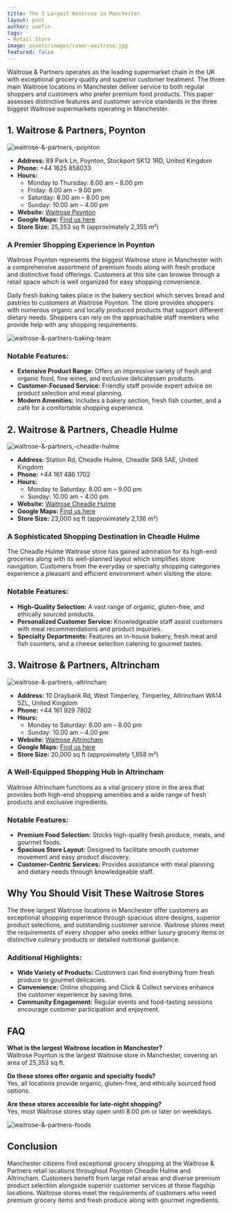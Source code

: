 ```yaml
---
title: The 3 Largest Waitrose in Manchester
layout: post
author: uaefin
tags:
- Retail Store
image: assets/images/cover-waitrose.jpg
featured: false
---
```


Waitrose & Partners operates as the leading supermarket chain in the UK with exceptional grocery quality and superior customer treatment. The three main Waitrose locations in Manchester deliver service to both regular shoppers and customers who prefer premium food products. This paper assesses distinctive features and customer service standards in the three biggest Waitrose supermarkets operating in Manchester.

## 1. Waitrose & Partners, Poynton

![waitrose-&-partners,-poynton](assets/images/waitrose-&-partners,-poynton.jpg)

- **Address:** 89 Park Ln, Poynton, Stockport SK12 1RD, United Kingdom
- **Phone:** +44 1625 858033
- **Hours:**
  - Monday to Thursday: 8.00 am – 8.00 pm
  - Friday: 8.00 am – 9.00 pm
  - Saturday: 8.00 am – 8.00 pm
  - Sunday: 10.00 am – 4.00 pm
- **Website:** [Waitrose Poynton](https://www.waitrose.com/find-a-store/poynton)  
- **Google Maps:** [Find us here](https://maps.app.goo.gl/3xVBkykApAbjw7XF7)  
- **Store Size:** 25,353 sq ft (approximately 2,355 m²)  

### A Premier Shopping Experience in Poynton
Waitrose Poynton represents the biggest Waitrose store in Manchester with a comprehensive assortment of premium foods along with fresh produce and distinctive food offerings. Customers at this site can browse through a retail space which is well organized for easy shopping convenience.

Daily fresh baking takes place in the bakery section which serves bread and pastries to customers at Waitrose Poynton. The store provides shoppers with numerous organic and locally produced products that support different dietary needs. Shoppers can rely on the approachable staff members who provide help with any shopping requirements.

![waitrose-&-partners-baking-team](assets/images/waitrose-&-partners-baking-team.jpg)

### Notable Features:
- **Extensive Product Range:** Offers an impressive variety of fresh and organic food, fine wines, and exclusive delicatessen products.
- **Customer-Focused Service:** Friendly staff provide expert advice on product selection and meal planning.
- **Modern Amenities:** Includes a bakery section, fresh fish counter, and a café for a comfortable shopping experience.

## 2. Waitrose & Partners, Cheadle Hulme

![waitrose-&-partners,-cheadle-hulme](assets/images/waitrose-&-partners,-cheadle-hulme.jpg)

- **Address:** Station Rd, Cheadle Hulme, Cheadle SK8 5AE, United Kingdom
- **Phone:** +44 161 486 1702
- **Hours:**
  - Monday to Saturday: 8.00 am – 9.00 pm
  - Sunday: 10.00 am – 4.00 pm
- **Website:** [Waitrose Cheadle Hulme](https://www.waitrose.com/find-a-store/cheadle-hulme)  
- **Google Maps:** [Find us here](https://maps.app.goo.gl/YncAk9oeaKJcC57Z9)  
- **Store Size:** 23,000 sq ft (approximately 2,136 m²)  

### A Sophisticated Shopping Destination in Cheadle Hulme
The Cheadle Hulme Waitrose store has gained admiration for its high-end groceries along with its well-planned layout which simplifies store navigation. Customers from the everyday or specialty shopping categories experience a pleasant and efficient environment when visiting the store.

### Notable Features:
- **High-Quality Selection:** A vast range of organic, gluten-free, and ethically sourced products.
- **Personalized Customer Service:** Knowledgeable staff assist customers with meal recommendations and product inquiries.
- **Specialty Departments:** Features an in-house bakery, fresh meat and fish counters, and a cheese selection catering to gourmet tastes.

## 3. Waitrose & Partners, Altrincham

![waitrose-&-partners,-altrincham](assets/images/waitrose-&-partners,-altrincham.jpg)

- **Address:** 10 Draybank Rd, West Timperley, Timperley, Altrincham WA14 5ZL, United Kingdom
- **Phone:** +44 161 929 7802
- **Hours:**
  - Monday to Saturday: 8.00 am – 8.00 pm
  - Sunday: 10.00 am – 4.00 pm
- **Website:** [Waitrose Altrincham](https://www.waitrose.com/find-a-store/altrincham)  
- **Google Maps:** [Find us here](https://maps.app.goo.gl/YncAk9oeaKJcC57Z9)  
- **Store Size:** 20,000 sq ft (approximately 1,858 m²)  

### A Well-Equipped Shopping Hub in Altrincham
Waitrose Altrincham functions as a vital grocery store in the area that provides both high-end shopping amenities and a wide range of fresh products and exclusive ingredients.

### Notable Features:
- **Premium Food Selection:** Stocks high-quality fresh produce, meats, and gourmet foods.
- **Spacious Store Layout:** Designed to facilitate smooth customer movement and easy product discovery.
- **Customer-Centric Services:** Provides assistance with meal planning and dietary needs through knowledgeable staff.

## Why You Should Visit These Waitrose Stores
The three largest Waitrose locations in Manchester offer customers an exceptional shopping experience through spacious store designs, superior product selections, and outstanding customer service. Waitrose stores meet the requirements of every shopper who seeks either luxury grocery items or distinctive culinary products or detailed nutritional guidance.

### Additional Highlights:
- **Wide Variety of Products:** Customers can find everything from fresh produce to gourmet delicacies.
- **Convenience:** Online shopping and Click & Collect services enhance the customer experience by saving time.
- **Community Engagement:** Regular events and food-tasting sessions encourage customer participation and enjoyment.

## FAQ
**What is the largest Waitrose location in Manchester?**  
Waitrose Poynton is the largest Waitrose store in Manchester, covering an area of 25,353 sq ft.

**Do these stores offer organic and specialty foods?**  
Yes, all locations provide organic, gluten-free, and ethically sourced food options.

**Are these stores accessible for late-night shopping?**  
Yes, most Waitrose stores stay open until 8.00 pm or later on weekdays.

![waitrose-&-partners-foods](assets/images/waitrose-&-partners-foods.jpg)

## Conclusion
Manchester citizens find exceptional grocery shopping at the Waitrose & Partners retail locations throughout Poynton Cheadle Hulme and Altrincham. Customers benefit from large retail areas and diverse premium product selection alongside superior customer services at these flagship locations. Waitrose stores meet the requirements of customers who need premium grocery items and fresh produce along with gourmet ingredients.
